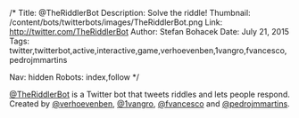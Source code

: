 /*
Title: @TheRiddlerBot
Description: Solve the riddle!
Thumbnail: /content/bots/twitterbots/images/TheRiddlerBot.png
Link: http://twitter.com/TheRiddlerBot
Author: Stefan Bohacek
Date: July 21, 2015
Tags: twitter,twitterbot,active,interactive,game,verhoevenben,1vangro,fvancesco,pedrojmmartins

Nav: hidden
Robots: index,follow
*/

[@TheRiddlerBot](https://twitter.com/TheRiddlerBot) is a Twitter bot that tweets riddles and lets people respond. Created by [@verhoevenben](https://twitter.com/verhoevenben), [@1vangro](https://twitter.com/1vangro), [@fvancesco](https://twitter.com/fvancesco) and [@pedrojmmartins](https://twitter.com/pedrojmmartins).